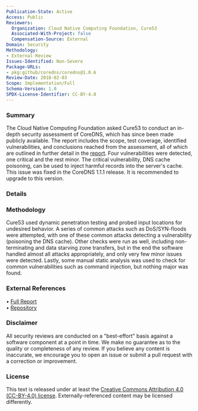 ```yaml
---
Publication-State: Active
Access: Public
Reviewers:
  Organization: Cloud Native Computing Foundation, Cure53
  Associated-With-Project: false
  Compensation-Source: External
Domain: Security
Methodology:
- External-Review
Issues-Identified: Non-Severe
Package-URLs:
- pkg:github/coredns/coredns@1.0.6
Review-Date: 2018-02-03
Scope: Implementation/Full
Schema-Version: 1.0
SPDX-License-Identifier: CC-BY-4.0
---
```


### Summary

The Cloud Native Computing Foundation asked Cure53 to conduct an in-depth security assessment of CoreDNS, which has since been made publicly available. The report includes the scope, test coverage, identified vulnerabilities, and conclusions reached from the assessment, all of which are outlined in further detail in the [report](https://coredns.io/assets/DNS-01-report.pdf). Four vulnerabilities were detected, one critical and the rest minor. The critical vulnerability, DNS cache poisoning, can be used to inject harmful records into the server's cache. This issue was fixed in the CoreDNS 1.1.1 release. It is recommended to upgrade to this version.

### Details



### Methodology

Cure53 used dynamic penetration testing and probed input locations for undesired behavior. A series of common attacks such as DoS/SYN-floods were attempted, with one of these common attacks detecting a vulnerability (poisoning the DNS cache). Other checks were run as well, including non-terminating and data starving zone transfers, but in the end the software handled almost all attacks appropriately, and only very few minor issues were detected. Lastly, some manual static analysis was used to check for common vulnerabilities such as command injection, but nothing major was found.

### External References

• [Full Report](https://coredns.io/assets/DNS-01-report.pdf)  
• [Repository](https://github.com/coredns/coredns)

### Disclaimer

All security reviews are conducted on a "best-effort" basis against a software
component at a point in time. We make no guarantee as to the quality or completeness
of any review. If you believe any content is inaccurate, we encourage you to open
an issue or submit a pull request with a correction or improvement.

### License

This text is released under at least the
[Creative Commons Attribution 4.0 (CC-BY-4.0) license](https://creativecommons.org/licenses/by/4.0/legalcode.txt).
Externally-referenced content may be licensed differently.

